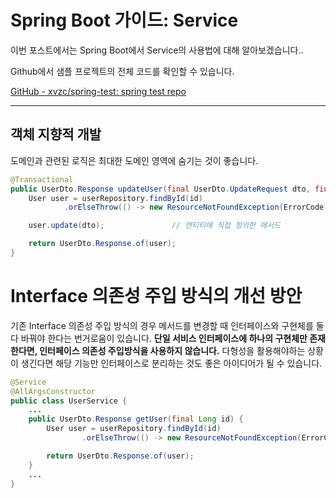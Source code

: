 # Spring Boot 가이드: Service

이번 포스트에서는 Spring Boot에서 Service의 사용법에 대해 알아보겠습니다..
<!--more-->

Github에서 샘플 프로젝트의 전체 코드를 확인할 수 있습니다.

[GitHub - xvzc/spring-test: spring test repo](https://github.com/xvzc/spring-test)

---

## 객체 지향적 개발

도메인과 관련된 로직은 최대한 도메인 영역에 숨기는 것이 좋습니다.

```java
@Transactional
public UserDto.Response updateUser(final UserDto.UpdateRequest dto, final Long id) {
    User user = userRepository.findById(id)
            .orElseThrow(() -> new ResourceNotFoundException(ErrorCode.USER_NOT_FOUND));

    user.update(dto);               // 엔티티에 직접 정의한 메서드

    return UserDto.Response.of(user);
}
```

# Interface 의존성 주입 방식의 개선 방안

기존 Interface 의존성 주입 방식의 경우 메서드를 변경할 때 인터페이스와 구현체를 둘다 바꿔야 한다는 번거로움이 있습니다. **단일 서비스 인터페이스에 하나의 구현체만 존재한다면, 인터페이스 의존성 주입방식을 사용하지 않습니다.** 다형성을 활용해야하는 상황이 생긴다면 해당 기능만 인터페이스로 분리하는 것도 좋은 아이디어가 될 수 있습니다.

```java
@Service
@AllArgsConstructor
public class UserService {
	...
    public UserDto.Response getUser(final Long id) {
        User user = userRepository.findById(id)
                .orElseThrow(() -> new ResourceNotFoundException(ErrorCode.USER_NOT_FOUND));

        return UserDto.Response.of(user);
    }
	...
}
```
